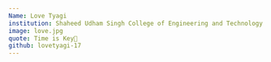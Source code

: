 ```yaml
---
Name: Love Tyagi
institution: Shaheed Udham Singh College of Engineering and Technology Mohali
image: love.jpg 
quote: Time is Key🎯
github: lovetyagi-17
---
```

